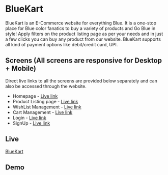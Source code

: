 # BlueKart

BlueKart is an E-Commerce website for everything Blue. It is a one-stop place for Blue color fanatics to buy a variety of products and Go Blue in style! Apply filters on the product listing page as per your needs and in just a few clicks you can buy any product from our website. BlueKart supports all kind of payment options like debit/credit card, UPI.

## Screens (All screens are responsive for Desktop + Mobile)

Direct live links to all the screens are provided below separately and can also be accessed through the website.

- Homepage - [Live link](https://bluekart.netlify.app/)
- Product Listing page - [Live link](https://bluekart.netlify.app/src/productlist)
- WishList Management - [Live link](https://bluekart.netlify.app/src/wishlist)
- Cart Management - [Live link](https://bluekart.netlify.app/src/cart)
- Login - [Live link](https://bluekart.netlify.app/src/login.html)
- SignUp - [Live link](https://bluekart.netlify.app/src/signup.html)

## Live

[BlueKart](https://bluekart.netlify.app/)

## Demo


